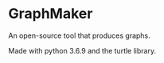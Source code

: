 # GraphMaker
An open-source tool that produces graphs.

Made with python 3.6.9 and the turtle library.
